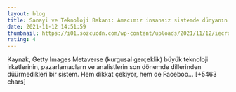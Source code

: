 ```yaml
--- 
layout: blog
title: Sanayi ve Teknoloji Bakanı: Amacımız insansız sistemde dünyanın en iyisi olmak
date: 2021-11-12 14:51:59
thumbnail: https://i01.sozcucdn.com/wp-content/uploads/2021/11/12/iecrop/varank-4_16_9_1636728700-670x371.jpg
rating: 4
---
```

Kaynak, Getty Images
Metaverse (kurgusal gerçeklik) büyük teknoloji irketlerinin, pazarlamaclarn ve analistlerin son dönemde dillerinden düürmedikleri bir sistem.
Hem dikkat çekiyor, hem de Faceboo… [+5463 chars]